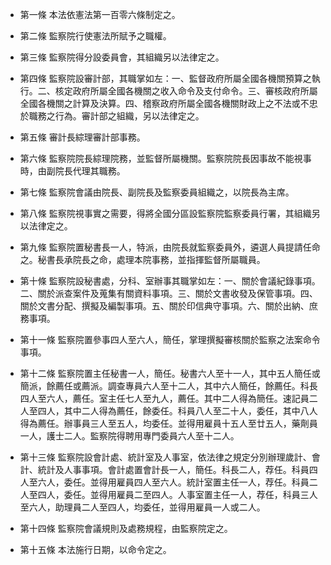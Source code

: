* 第一條 本法依憲法第一百零六條制定之。

* 第二條 監察院行使憲法所賦予之職權。

* 第三條 監察院得分設委員會，其組織另以法律定之。

* 第四條 監察院設審計部，其職掌如左：一、監督政府所屬全國各機關預算之執行。二、核定政府所屬全國各機關之收入命令及支付命令。三、審核政府所屬全國各機關之計算及決算。四、稽察政府所屬全國各機關財政上之不法或不忠於職務之行為。審計部之組織，另以法律定之。

* 第五條 審計長綜理審計部事務。

* 第六條 監察院院長綜理院務，並監督所屬機關。監察院院長因事故不能視事時，由副院長代理其職務。

* 第七條 監察院會議由院長、副院長及監察委員組織之，以院長為主席。

* 第八條 監察院視事實之需要，得將全國分區設監察院監察委員行署，其組織另以法律定之。

* 第九條 監察院置秘書長一人，特派，由院長就監察委員外，遴選人員提請任命之。秘書長承院長之命，處理本院事務，並指揮監督所屬職員。

* 第十條 監察院設秘書處，分科、室辦事其職掌如左：一、關於會議紀錄事項。二、關於派查案件及蒐集有關資料事項。三、關於文書收發及保管事項。四、關於文書分配、撰擬及編製事項。五、關於印信典守事項。六、關於出納、庶務事項。

* 第十一條 監察院置參事四人至六人，簡任，掌理撰擬審核關於監察之法案命令事項。

* 第十二條 監察院置主任秘書一人，簡任。秘書六人至十一人，其中五人簡任或簡派，餘薦任或薦派。調查專員六人至十二人，其中六人簡任，餘薦任。科長四人至六人，薦任。室主任七人至九人，薦任。其中二人得為簡任。速記員二人至四人，其中二人得為薦任，餘委任。科員八人至二十人，委任，其中八人得為薦任。辦事員三人至五人，均委任。並得用雇員十五人至廿五人，藥劑員一人，護士二人。監察院得聘用專門委員六人至十二人。

* 第十三條 監察院設會計處、統計室及人事室，依法律之規定分別辦理歲計、會計、統計及人事事項。會計處置會計長一人，簡任。科長二人，荐任。科員四人至六人，委任。並得用雇員四人至六人。統計室置主任一人，荐任。科員二人至四人，委任。並得用雇員二至四人。人事室置主任一人，荐任，科員三人至六人，助理員二人至四人，均委任，並得用雇員一人或二人。

* 第十四條 監察院會議規則及處務規程，由監察院定之。

* 第十五條 本法施行日期，以命令定之。

